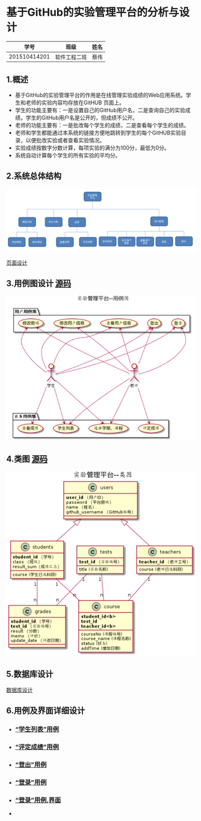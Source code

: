# 基于GitHub的实验管理平台的分析与设计

| 学号         | 班级         | 姓名 |
| ------------ | ------------ | ---- |
| 201510414201 | 软件工程二班 | 蔡伟 |

## 1.概述

- 基于GitHub的实验管理平台的作用是在线管理实验成绩的Web应用系统。学生和老师的实验内容均存放在GitHUB 页面上。
- 学生的功能主要有：一是设置自己的GitHub用户名，二是查询自己的实验成绩。学生的GitHub用户名是公开的，但成绩不公开。
- 老师的功能主要有：一是批改每个学生的成绩，二是查看每个学生的成绩。
- 老师和学生都能通过本系统的链接方便地跳转到学生的每个GitHUB实验目录，以便批改实验或者查看实验情况。
- 实验成绩按数字分数计算，每项实验的满分为100分，最低为0分。
- 系统自动计算每个学生的所有实验的平均分。

## 2.系统总体结构

![](./系统总体结构.png)

[页面设计](https://caiweicai.github.io/is_analysis/test6/ui/index.html) 

## 3.用例图设计 [源码](./src/用例图设计.puml) 



![](./系统用例图.png)



## 4.类图 [源码](./src/类图.puml)

![](./系统类图.png)

## 5.数据库设计

[数据库设计](./数据库.md)

## 6.用例及界面详细设计

- ### [“学生列表”用例](https://github.com/caiweicai/is_analysis/tree/master/test6/用例/学生列表.md)

- ### [“评定成绩”用例](https://github.com/caiweicai/is_analysis/tree/master/test6/用例/评定成绩.md)

- ### [“登出”用例](https://github.com/caiweicai/is_analysis/tree/master/test6/用例/登出.md)

- ### [“登录”用例](https://github.com/caiweicai/is_analysis/tree/master/test6/用例/登出.md)

- ### [“登录”用例](https://github.com/zwdbox/is_analysis/blob/master/test6/%E7%94%A8%E4%BE%8B/%E7%99%BB%E5%BD%95.md),[界面](https://zwdbox.github.io/is_analysis/test6/ui/%E7%99%BB%E5%BD%95.html)

- ​

